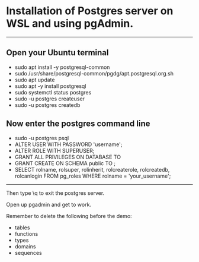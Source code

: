 # Installation of Postgres server on WSL and using pgAdmin.
---
## Open your Ubuntu terminal
* sudo apt install -y postgresql-common 
* sudo /usr/share/postgresql-common/pgdg/apt.postgresql.org.sh
* sudo apt update
* sudo apt -y install postgresql
* sudo systemctl status postgres
* sudo -u postgres createuser <username>
* sudo -u postgres createdb <dbname>

## Now enter the postgres command line
* sudo -u postgres psql
* ALTER USER <username> WITH PASSWORD 'username';
* ALTER ROLE <username> WITH SUPERUSER;
* GRANT ALL PRIVILEGES ON DATABASE <dbname> TO <username>
* GRANT CREATE ON SCHEMA public TO <username>;
* SELECT rolname, rolsuper, rolinherit, rolcreaterole, rolcreatedb, rolcanlogin FROM pg_roles WHERE rolname = 'your_username';

---

Then type \q to exit the postgres server.

Open up pgadmin and get to work.

Remember to delete the following before the demo:
* tables
* functions
* types
* domains
* sequences
